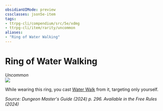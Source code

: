 ```yaml
---
obsidianUIMode: preview
cssclasses: json5e-item
tags:
- ttrpg-cli/compendium/src/5e/xdmg
- ttrpg-cli/item/rarity/uncommon
aliases: 
- "Ring of Water Walking"
---
```

# Ring of Water Walking
*Uncommon*  
![](2-Mechanics/CLI/items/img/ring-of-water-walking.webp#right)


While wearing this ring, you cast [Water Walk](2-Mechanics/CLI/spells/water-walk-xphb.md) from it, targeting only yourself.

*Source: Dungeon Master's Guide (2024) p. 296. Available in the Free Rules (2024)*